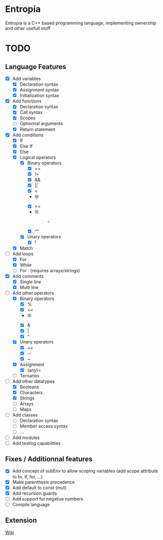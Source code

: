# Entropia
Entropia is a C++ based programming language, implementing ownership and other usefull stuff

# TODO

## Language Features

- [x] Add variables
  - [x] Declaration syntax
  - [x] Assignment syntax
  - [x] Initialization syntax
- [x] Add functions
  - [x] Declaration syntax
  - [x] Call syntax
  - [x] Scopes
  - [ ] Optionnal arguments
  - [x] Return statement
- [x] Add conditions
  - [x] If
  - [x] Else If
  - [x] Else
  - [x] Logical operators
    - [x] Binary operators
      - [x] ==
      - [x] !=
      - [x] &&
      - [x] ||
      - [x] <
      - [x] >
      - [x] <=
      - [x] >=
      - [x] ^^
    - [x] Unary operators
      - [x] !
  - [x] Match
- [ ] Add loops
  - [x] For
  - [x] While
  - [ ] For : (requires arrays/strings)
- [x] Add comments
  - [x] Single line
  - [x] Multi line
- [ ] Add other operators
  - [x] Binary operators
    - [x] %
    - [x] <<
    - [x] >>
    - [x] &
    - [x] |
    - [x] ^
  - [x] Unary operators
    - [x] ++
    - [x] --
    - [x] ~
  - [x] Assignment
    - [x] (any)=
  - [ ] Ternaries
- [ ] Add other datatypes
  - [x] Booleans
  - [x] Characters
  - [x] Strings
  - [ ] Arrays
  - [ ] Maps
- [ ] Add classes
  - [ ] Declaration syntax
  - [ ] Member access syntax
  - [ ] ...
- [ ] Add modules
- [ ] Add testing capabilities

## Fixes / Additionnal features

- [x] Add concept of subEnv to allow scoping variables (add scope attribute to fn, if, for, ...)
- [x] Make parenthesis precedence
- [x] Add default to const (mut)
- [x] Add recursion guards
- [ ] Add support for negative numbers
- [ ] Compile language

## Extension

[Wiki][wiki_lnk]



[wiki_lnk]: https://code.visualstudio.com/api/get-started/your-first-extension